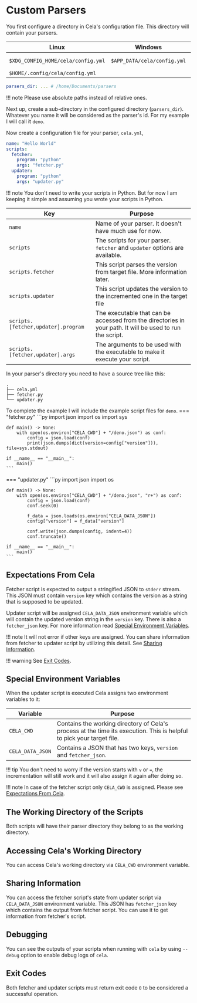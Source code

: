 # Custom Parsers

You first configure a directory in Cela's configuration file. This directory
will contain your parsers.

| Linux                              | Windows                     | Darwin         |
| ---------------------------------- | --------------------------- | -------------- |
| `$XDG_CONFIG_HOME/cela/config.yml` | `$APP_DATA/cela/config.yml` | Not supported. |
| `$HOME/.config/cela/config.yml`    |                             |                |

<!-- deno-fmt-ignore -->
```yaml title=".../cela/config.yml" linenums="1"
parsers_dir: ... # /home/Documents/parsers
```

<!-- deno-fmt-ignore -->
!!! note
    Please use absolute paths instead of relative ones.

Next up, create a sub-directory in the configured directory (`parsers_dir`).
Whatever you name it will be considered as the parser's id. For my example I
will call it `deno`.

Now create a configuration file for your parser, `cela.yml`,

<!-- deno-fmt-ignore -->
```yaml linenums="1" title=".../deno/cela.yml"
name: "Hello World"
scripts:
  fetcher:
    program: "python"
    args: "fetcher.py"
  updater:
    program: "python"
    args: "updater.py"
```

<!-- deno-fmt-ignore -->
!!! note
    You don't need to write your scripts in Python. But for now I am keeping it simple and assuming you wrote your scripts in Python.

<!-- deno-fmt-ignore -->
| Key | Purpose |
| --- | ------- |
| `name` | Name of your parser. It doesn't have much use for now. |
| `scripts` | The scripts for your parser. `fetcher` and `updater` options are available. |
| `scripts.fetcher` | This script parses the version from target file. More information later.|
| `scripts.updater` | This script updates the version to the incremented one in the target file |
| `scripts.[fetcher,updater].program` | The executable that can be accessed from the directories in your path. It will be used to run the script. |
| `scripts.[fetcher,updater].args` | The arguments to be used with the executable to make it execute your script. |

In your parser's directory you need to have a source tree like this:

```
.
├── cela.yml
├── fetcher.py
└── updater.py
```

<!-- deno-fmt-ignore-start-->
To complete the example I will include the example script files for `deno`.
=== "fetcher.py"
    ```py
    import json
    import os
    import sys

    def main() -> None:
        with open(os.environ["CELA_CWD"] + "/deno.json") as conf:
            config = json.load(conf)
            print(json.dumps(dict(version=config["version"])), file=sys.stdout)

    if __name__ == "__main__":
        main()
    ```
=== "updater.py"
    ```py
    import json
    import os

    def main() -> None:
        with open(os.environ["CELA_CWD"] + "/deno.json", "r+") as conf:
            config = json.load(conf)
            conf.seek(0)

            f_data = json.loads(os.environ["CELA_DATA_JSON"])
            config["version"] = f_data["version"]

            conf.write(json.dumps(config, indent=4))
            conf.truncate()

    if __name__ == "__main__":
        main()
    ```
<!-- deno-fmt-ignore-end-->

## Expectations From Cela

Fetcher script is expected to output a stringified JSON to `stderr` stream. This
JSON must contain `version` key which contains the version as a string that is
supposed to be updated.

Updater script will be assigned `CELA_DATA_JSON` environment variable which will
contain the updated version string in the `version` key. There is also a
`fetcher_json` key. For more information read
[Special Environment Variables](#special-environment-variables).

<!-- deno-fmt-ignore -->
!!! note
    It will not error if other keys are assigned. You can share information from fetcher to
    updater script by utilizing this detail. See [Sharing
    Information](#sharing-information).

<!-- deno-fmt-ignore -->
!!! warning
    See [Exit Codes](#exit-codes).

## Special Environment Variables

When the updater script is executed Cela assigns two environment variables to
it:

| Variable         | Purpose                                                                                                               |
| ---------------- | --------------------------------------------------------------------------------------------------------------------- |
| `CELA_CWD`       | Contains the working directory of Cela's process at the time its execution. This is helpful to pick your target file. |
| `CELA_DATA_JSON` | Contains a JSON that has two keys, `version` and `fetcher_json`.                                                      |

<!-- deno-fmt-ignore -->
!!! tip
    You don't need to worry if the version starts with `v` or `=`, the incrementation will still work and it will also assign it again after doing so.

<!-- deno-fmt-ignore -->
!!! note
    In case of the fetcher script only `CELA_CWD` is assigned. Please see [Expectations From Cela](#expectations-from-cela).

## The Working Directory of the Scripts

Both scripts will have their parser directory they belong to as the working
directory.

## Accessing Cela's Working Directory

You can access Cela's working directory via `CELA_CWD` environment variable.

## Sharing Information

You can access the fetcher script's state from updater script via
`CELA_DATA_JSON` environment variable. This JSON has `fetcher_json` key which
contains the output from fetcher script. You can use it to get information from
fetcher's script.

## Debugging

You can see the outputs of your scripts when running with `cela` by using
`--debug` option to enable debug logs of `cela`.

## Exit Codes

Both fetcher and updater scripts must return exit code `0` to be considered a
successful operation.
